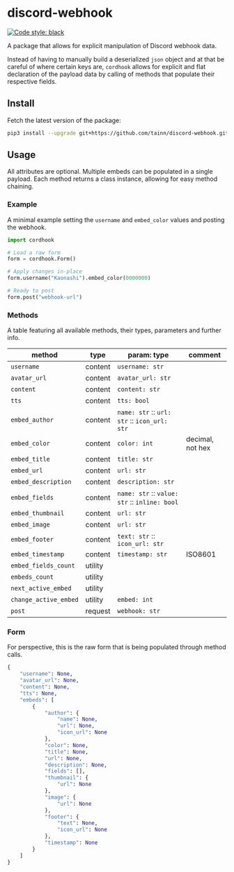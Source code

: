 # discord-webhook

[![Code style: black](https://img.shields.io/badge/code%20style-black-000000.svg)](https://github.com/psf/black)

A package that allows for explicit manipulation of Discord webhook data.

Instead of having to manually build a deserialized `json` object and at that be careful of where certain keys
are, `cordhook` allows for explicit and flat declaration of the payload data by calling of methods that populate their
respective fields.

## Install

Fetch the latest version of the package:

```sh
pip3 install --upgrade git+https://github.com/tainn/discord-webhook.git
```

## Usage

All attributes are optional. Multiple embeds can be populated in a single payload. Each method returns a class instance,
allowing for easy method chaining.

### Example

A minimal example setting the `username` and `embed_color` values and posting the webhook.

```py
import cordhook

# Load a raw form
form = cordhook.Form()

# Apply changes in-place
form.username("Kaonashi").embed_color(0000000)

# Ready to post
form.post("webhook-url")
```

### Methods

A table featuring all available methods, their types, parameters and further info.

| method   | type    | param: type                                | comment |
|----------|---------|--------------------------------------------|---------|
| `username` | content | `username: str`                            ||
| `avatar_url` | content | `avatar_url: str`                          ||
| `content` | content | `content: str`                             ||
| `tts` | content | `tts: bool`                                ||
| `embed_author` | content | `name: str` :: `url: str` :: `icon_url: str` ||
| `embed_color` | content | `color: int`                               | decimal, not hex |
| `embed_title` | content | `title: str`                               ||
| `embed_url` | content | `url: str`                                 ||
| `embed_description` | content | `description: str`                         ||
| `embed_fields` | content | `name: str` :: `value: str` :: `inline: bool` ||
| `embed_thumbnail` | content | `url: str`                                 ||
| `embed_image` | content | `url: str`                                 ||
| `embed_footer` | content | `text: str` :: `icon_url: str`             ||
| `embed_timestamp` | content | `timestamp: str` | ISO8601 |
| `embed_fields_count` | utility ||
| `embeds_count` | utility ||
| `next_active_embed` | utility ||
| `change_active_embed` | utility | `embed: int`                               ||
| `post` | request | `webhook: str`                             ||

### Form

For perspective, this is the raw form that is being populated through method calls.

```py
{
    "username": None,
    "avatar_url": None,
    "content": None,
    "tts": None,
    "embeds": [
        {
            "author": {
                "name": None,
                "url": None,
                "icon_url": None
            },
            "color": None,
            "title": None,
            "url": None,
            "description": None,
            "fields": [],
            "thumbnail": {
                "url": None
            },
            "image": {
                "url": None
            },
            "footer": {
                "text": None,
                "icon_url": None
            },
            "timestamp": None
        }
    ]
}
```
